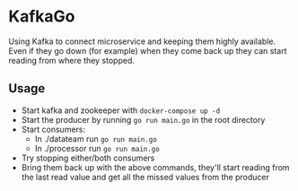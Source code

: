 # KafkaGo
Using Kafka to connect microservice and keeping them highly available.
Even if they go down (for example) when they come back up they can start reading from where they stopped.

## Usage
* Start kafka and zookeeper with ```docker-compose up -d```
* Start the producer by running ```go run main.go``` in the root directory
* Start consumers:
  * In ./datateam run ```go run main.go```
  * In ./processor run ```go run main.go```
* Try stopping either/both consumers
* Bring them back up with the above commands, they'll start reading from the last read value and get all the missed values from the producer
